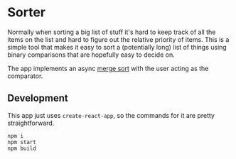 # Sorter
Normally when sorting a big list of stuff it's hard to keep track of all the items on the list and hard to figure out the relative priority of items. This is a simple tool that makes it easy to sort a (potentially long) list of things using binary comparisons that are hopefully easy to decide on.

The app implements an async [merge sort](https://en.wikipedia.org/wiki/Merge_sort) with the user acting as the comparator.

## Development
This app just uses `create-react-app`, so the commands for it are pretty straightforward.
```
npm i
npm start
npm build
```
